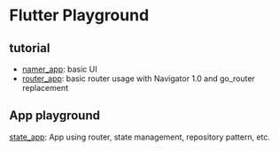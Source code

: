 # Flutter Playground

## tutorial
- [namer_app](./namer_app): basic UI
- [router_app](./router_app): basic router usage with Navigator 1.0 and go_router replacement

## App playground

[state_app](./state_app): App using router, state management, repository pattern, etc.
